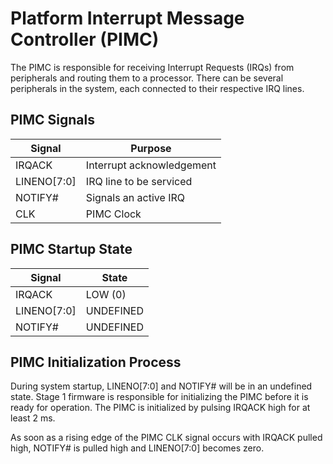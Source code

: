 # Platform Interrupt Message Controller (PIMC)

The PIMC is responsible for receiving Interrupt Requests (IRQs) from peripherals
and routing them to a processor. There can be several peripherals in the system,
each connected to their respective IRQ lines.

## PIMC Signals

| Signal      | Purpose                     |
| ----------  | --------------------------- |
| IRQACK      | Interrupt acknowledgement   |
| LINENO[7:0] | IRQ line to be serviced     |
| NOTIFY#     | Signals an active IRQ       |
| CLK         | PIMC Clock                  |

## PIMC Startup State

| Signal      | State     |
| ----------  | --------  |
| IRQACK      | LOW (0)   |
| LINENO[7:0] | UNDEFINED |
| NOTIFY#     | UNDEFINED |

## PIMC Initialization Process

During system startup, LINENO[7:0] and NOTIFY# will be in an undefined state. Stage 1 firmware
is responsible for initializing the PIMC before it is ready for operation. The PIMC is initialized
by pulsing IRQACK high for at least 2 ms.

As soon as a rising edge of the PIMC CLK signal occurs with IRQACK pulled high, NOTIFY# is pulled high
and LINENO[7:0] becomes zero.
